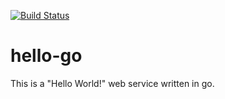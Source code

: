 [![Build Status](https://travis-ci.org/dbrian/hello-go.svg?branch=master)](https://travis-ci.org/dbrian/hello-go)

# hello-go

This is a "Hello World!" web service written in go.  
